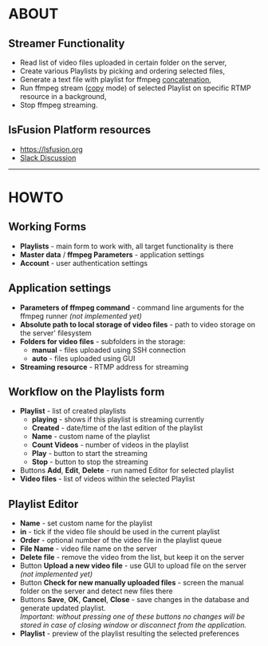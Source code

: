 # ABOUT

## Streamer Functionality

* Read list of video files uploaded in certain folder on the server,
* Create various Playlists by picking and ordering selected files,
* Generate a text file with playlist for ffmpeg [concatenation](https://trac.ffmpeg.org/wiki/Concatenate "ffmpeg Documentation"),
* Run ffmpeg stream ([copy](https://ffmpeg.org/ffmpeg.html#Stream-copy "ffmpeg Documentation") mode) of selected Playlist on specific RTMP resource in a background,
* Stop ffmpeg streaming.

## lsFusion Platform resources

* https://lsfusion.org
* [Slack Discussion](https://slack.lsfusion.org/)

---

# HOWTO

## Working Forms

* **Playlists** - main form to work with, all target functionality is there
* **Master data** / **ffmpeg Parameters** - application settings
* **Account** - user authentication settings

## Application settings

* **Parameters of ffmpeg command** - command line arguments for the ffmpeg runner *(not implemented yet)*
* **Absolute path to local storage of video files** - path to video storage on the server' filesystem
* **Folders for video files** - subfolders in the storage:
   + **manual** - files uploaded using SSH connection
   + **auto** - files uploaded using GUI
* **Streaming resource** - RTMP address for streaming

## Workflow on the Playlists form

* **Playlist** - list of created playlists
   + **playing** - shows if this playlist is streaming currently
   + **Created** - date/time of the last edition of the playlist
   + **Name** - custom name of the playlist
   + **Count Videos** - number of videos in the playlist
   + **Play** - button to start the streaming
   + **Stop** - button to stop the streaming
* Buttons **Add**, **Edit**, **Delete** - run named Editor for selected playlist
* **Video files** - list of videos within the selected Playlist

## Playlist Editor

* **Name** - set custom name for the playlist
* **in** - tick if the video file should be used in the current playlist
* **Order** - optional number of the video file in the playlist queue
* **File Name** - video file name on the server
* **Delete file** - remove the video from the list, but keep it on the server
* Button **Upload a new video file** - use GUI to upload file on the server *(not implemented yet)*
* Button **Check for new manually uploaded files** - screen the manual folder on the server and detect new files there
* Buttons **Save**, **OK**, **Cancel**, **Close** - save changes in the database and generate updated playlist.  
   *Important: without pressing one of these buttons no changes will be stored in case of closing window or disconnect from the application.*
* **Playlist** - preview of the playlist resulting the selected preferences
